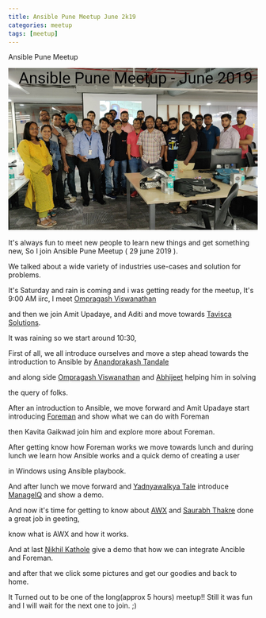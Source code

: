 ```yaml
---
title: Ansible Pune Meetup June 2k19
categories: meetup
tags: [meetup]
---
```


Ansible Pune Meetup

<img class="img_center" src="statics/img/python_pune_june.png" alt="Python Pune June">

It's always fun to meet new people to learn new things and get something new, So I join Ansible Pune Meetup ( 29 june 2019 ).

We talked about a wide variety of industries use-cases and solution for problems.

It's Saturday and rain is coming and i was getting ready for the meetup, It's 9:00 AM iirc, I meet <a href="https://twitter.com/ompragash_v">Ompragash Viswanathan</a>

and then we join Amit Upadaye, and Aditi and move towards <a href="https://twitter.com/Tavisca">Tavisca Solutions</a>.

It was raining so we start around 10:30,

First of all, we all introduce ourselves and move a step ahead towards the introduction to Ansible by <a href="https://twitter.com/AnandprakashTan">Anandprakash Tandale</a>

and along side <a href="https://twitter.com/ompragash_v">Ompragash Viswanathan</a> and <a href="https://twitter.com/Pyro46">Abhijeet</a> helping him in solving

the query of folks.


After an introduction to Ansible, we move forward and Amit Upadaye start introducing <a href="https://twitter.com/ForemanProject">Foreman</a> and show what we can do with Foreman

then Kavita Gaikwad join him and explore more about Foreman.


After getting know how Foreman works we move towards lunch and during lunch we learn how Ansible works and a quick demo of creating a user

in Windows using Ansible playbook.


And after lunch we move forward and <a href="https://twitter.com/yvtale">Yadnyawalkya Tale</a> introduce <a href="https://twitter.com/manageiq">ManageIQ</a> and show a demo.


And now it's time for getting to know about <a href="https://www.ansible.com/products/awx-project">AWX</a> and <a href="https://twitter.com/saurabh_thakre_"> Saurabh Thakre</a> done a great job in geeting,

know what is AWX and how it works.


And at last <a href="https://twitter.com/NikhilKathole1">Nikhil Kathole</a> give a demo that how we can integrate Ancible and Foreman.


and after that we click some pictures and get our goodies and back to home.


It Turned out to be one of the long(approx 5 hours) meetup!! Still it was fun and I will wait for the next one to join. ;)